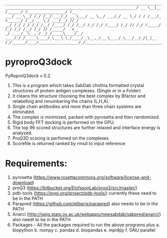
    ________________________________________________________________________________________________________
    ___________________________________________________________/ __ \__|__  /______/ /_________________/ /__
    ___/ __ \__/ /_/ /__/ ___/_/ __ \___/ __ \__/ ___/_/ __ \_/ / / /___/_ <______/ /__/ __ \_/ ___/__/ //_/
    __/ /_/ /_/ /_/ /__/ /____/ /_/ /__/ /_/ /_/ /____/ /_/ // /_/ /_____/ /_/ /_/ /__/ /_/ // /_____/   <__
    _/ .___/__\__, /__/_/_____\____/__/ .___/_/_/_____\____/_\___\_\_/____/__\__,_/___\____/_\___/__/_/|_|__
    /_/______/____/__________________/_/____________________________________________________________________

# pyroproQ3dock

PyRoproQ3dock v 0.2

1. This is a program which takes SabDab chothia formatted crystal structures of protein antigen complexes. (Single or in a Folder)
2. It cleans the structure choosing the best complex by Bfactor and relabelling and renumbering the chains (L,H,A).
3. Single chain antibodies and more than three chain systems are eliminated.
4. The complex is minimized, packed with pyrosetta and then randomized.
5. Rigid body FFT docking is performed on the GPU.
6. The top 96 scored structures are further relaxed and interface energy is analyzed.
7. ProQ3D scoring is perfomed on the complexes
8. Scorefile is returned ranked by rmsd to input reference

# Requirements:

1. pyrosetta (https://www.rosettacommons.org/software/license-and-download)
2. proQ3 (https://bitbucket.org/ElofssonLab/proq3/src/master/)
3. pdb-tools (https://pypi.org/project/pdb-tools/) 
    currently these need to be in the PATH
4. Parapred  (https://github.com/eliberis/parapred)
    also needs to be in the PATH
5. Anarci (http://opig.stats.ox.ac.uk/webapps/newsabdab/sabpred/anarci/)
    also needt to be in the PATH
6. Packages - All the packages required to run the above programs plus
    a. biopython
    b. numpy 
    c. pandas
    d. biopandas
    e. mpi4py
    f. GNU parallel
